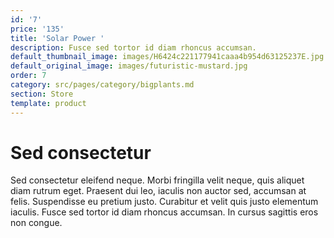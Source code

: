 ```yaml
---
id: '7'
price: '135'
title: 'Solar Power '
description: Fusce sed tortor id diam rhoncus accumsan.
default_thumbnail_image: images/H6424c221177941caaa4b954d63125237E.jpg
default_original_image: images/futuristic-mustard.jpg
order: 7
category: src/pages/category/bigplants.md
section: Store
template: product
---
```


# Sed consectetur

Sed consectetur eleifend neque. Morbi fringilla velit neque, quis aliquet diam rutrum eget. Praesent dui leo, iaculis non auctor sed, accumsan at felis. Suspendisse eu pretium justo. Curabitur et velit quis justo elementum iaculis. Fusce sed tortor id diam rhoncus accumsan. In cursus sagittis eros non congue.